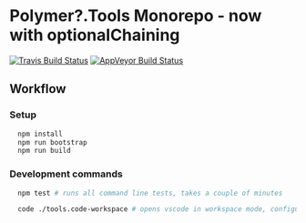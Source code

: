 # Polymer?.Tools Monorepo - now with optionalChaining

[![Travis Build Status](https://travis-ci.org/Polymer/tools.svg?branch=master)](https://travis-ci.org/Polymer/tools/branches)
[![AppVeyor Build Status](https://ci.appveyor.com/api/projects/status/4ss50o7t0312c2v1/branch/master?svg=true)](https://ci.appveyor.com/project/Polymer/tools/branch/master)

## Workflow

### Setup
```bash
  npm install
  npm run bootstrap
  npm run build
```

### Development commands

```bash
  npm test # runs all command line tests, takes a couple of minutes

  code ./tools.code-workspace # opens vscode in workspace mode, configured for the monorepo
```
